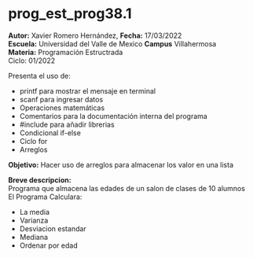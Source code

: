 # prog_est_prog38.1
<p><b>Autor:</b> Xavier Romero Hernández, <b>Fecha:</b> 17/03/2022 <br>
  <b>Escuela:</b> Universidad del Valle de Mexico <b>Campus</b> Villahermosa<br>
  <b>Materia:</b> Programación Estructrada<br>
Ciclo: 01/2022</p>

<p>
Presenta el uso de:
  <ul>
    <li>printf para mostrar el mensaje en terminal</li>
    <li>scanf para ingresar datos</li>
    <li>Operaciones matemáticas</li>
    <li>Comentarios para la documentación interna del programa</li>
    <li>#include para añadir librerias</li>
    <li>Condicional if-else</li>
    <li>Ciclo for</li>
    <li>Arreglos</li>
  </ul>
</p>

<b>Objetivo:</b> Hacer uso de arreglos para almacenar los valor en una lista

<p><b>Breve descripcion:</b><br>
Programa que almacena las edades de un salon de clases de 10 alumnos<br>
El Programa Calculara:
  <ul>
    <li>La media</li>
    <li>Varianza</li>
    <li>Desviacion estandar</li>
    <li>Mediana</li>
    <li>Ordenar por edad</li>
  </ul>
</p>
